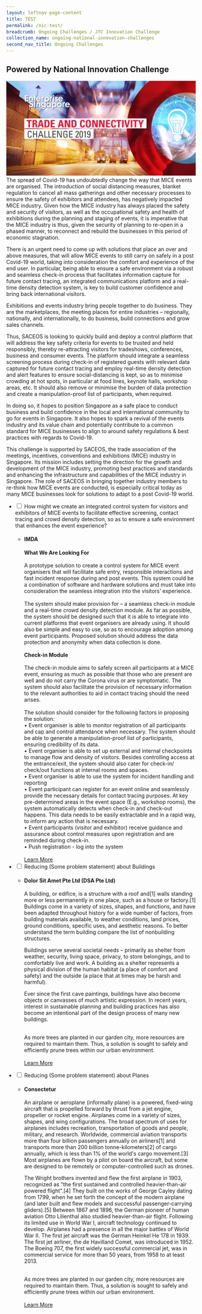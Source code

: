 ```yaml
---
layout: leftnav-page-content
title: TEST
permalink: /nic-test/
breadcrumb: Ongoing Challenges / JTC Innovation Challenge
collection_name: ongoing-national-innovation-challenges
second_nav_title: Ongoing Challenges
---
```


## Powered by National Innovation Challenge
[![1](/images/TCC2019.jpg)](https://www.openinnovationnetwork.sg)
<br>
The spread of Covid-19 has undoubtedly change the way that MICE events are organised. The introduction of social distancing measures, blanket regulation to cancel all mass gatherings and other necessary processes to ensure the safety of exhibitors and attendees, has negatively impacted MICE industry. Given how the MICE industry has always placed the safety and security of visitors, as well as the occupational safety and health of exhibitions during the planning and staging of events, it is imperative that the MICE industry is thus, given the security of planning to re-open in a phased manner, to reconnect and rebuild the businesses in this period of economic stagnation.

There is an urgent need to come up with solutions that place an over and above measures, that will allow MICE events to still carry on safely in a post Covid-19 world, taking into consideration the comfort and experience of the end user. In particular, being able to ensure a safe environment via a robust and seamless check-in process that facilitates information capture for future contact tracing, an integrated communications platform and a real-time density detection system, is key to build customer confidence and bring back international visitors. 

Exhibitions and events industry bring people together to do business. They are the marketplaces, the meeting places for entire industries – regionally, nationally, and internationally, to do business, build connections and grow sales channels. 

Thus, SACEOS is looking to quickly build and deploy a control platform that will address the key safety criteria for events to be trusted and held responsibly, thereby re-attracting visitors for tradeshows, conferences, business and consumer events. The platform should integrate a seamless screening process during check-in of registered guests with relevant data captured for future contact tracing and employ real-time density detection and alert features to ensure social-distancing is kept, so as to minimise crowding at hot spots, in particular at food lines, keynote halls, workshop areas, etc. It should also remove or minimise the burden of data protection and create a manipulation-proof list of participants, when required. 

In doing so, it hopes to position Singapore as a safe place to conduct business and build confidence in the local and international community to go for events in Singapore. It also hopes to spark a revival of the events industry and its value chain and potentially contribute to a common standard for MICE businesses to align to around safety regulations & best practices with regards to Covid-19.

This challenge is supported by SACEOS, the trade association of the meetings, incentives, conventions and exhibitions (MICE) industry in Singapore. Its mission includes setting the direction for the growth and development of the MICE industry, promoting best practices and standards and enhancing the infrastructure and capabilities of the MICE industry in Singapore. The role of SACEOS in bringing together industry members to re-think how MICE events are conducted, is especially critical today as many MICE businesses look for solutions to adapt to a post Covid-19 world. 

<div id="wrapper">
<ul>
  <li>
    <input type="checkbox" id="list-item-1">
    <label for="list-item-1" class="first">How might we create an integrated control system for visitors and exhibitors of MICE events to facilitate effective screening, contact tracing and crowd density detection, so as to ensure a safe environment that enhances the event experience?</label>
    <ul>
      <li><h4>IMDA</h4><b>What We Are Looking For</b><br><br>
A prototype solution to create a control system for MICE event organisers that will facilitate safe entry, responsible interactions and fast incident response during and post events. This system could be a combination of software and hardware solutions and must take into consideration the seamless integration into the visitors’ experience. 
<br><br>
The system should make provision for – a seamless check-in module and a real-time crowd density detection module. As far as possible, the system should be designed such that it is able to integrate into current platforms that event organisers are already using. It should also be simple and easy to use, so as to encourage adoption among event participants. Proposed solution should address the data protection and anonymity when data collection is done. 
<br><br>
        <b>Check-in Module</b><br><br>
The check-in module aims to safely screen all participants at a MICE event, ensuring as much as possible that those who are present are well and do not carry the Corona virus or are symptomatic. The system should also facilitate the provision of necessary information to the relevant authorities to aid in contact tracing should the need arises. 
<br><br>
The solution should consider for the following factors in proposing the solution:<br>
•	Event organiser is able to monitor registration of all participants and cap and control attendance when necessary. The system should be able to generate a manipulation-proof list of participants, ensuring credibility of its data. <br>
•	Event organiser is able to set up external and internal checkpoints to manage flow and density of visitors. Besides controlling access at the entrance/exit, the system should also cater for check-in/ check/out functions at internal rooms and spaces.<br>
•	Event organiser is able to use the system for incident handling and reporting<br>
•	Event participant can register for an event online and seamlessly provide the necessary details for contact tracing purposes. At key pre-determined areas in the event space (E.g., workshop rooms), the system automatically detects when check-in and check-out happens. This data needs to be easily extractable and in a rapid way, to inform any action that is necessary. <br>
•	Event participants (visitor and exhibitor) receive guidance and assurance about control measures upon registration and are reminded during check-in.<br>
•	Push registration - log into the system
<br><br>
<a href="www.openinnovationnetwork.sg" target="_blank" >Learn More</a>
</li>
    </ul>
  </li>
    <li>
    <input type="checkbox" id="list-item-2">
    <label for="list-item-2">Reducing (Some problem statement) about Buildings</label>
    <ul>
      <li><h4>  Dolor Sit Amet Pte Ltd (DSA Pte Ltd)</h4>A building, or edifice, is a structure with a roof and[1] walls standing more or less permanently in one place, such as a house or factory.[1] Buildings come in a variety of sizes, shapes, and functions, and have been adapted throughout history for a wide number of factors, from building materials available, to weather conditions, land prices, ground conditions, specific uses, and aesthetic reasons. To better understand the term building compare the list of nonbuilding structures.

Buildings serve several societal needs – primarily as shelter from weather, security, living space, privacy, to store belongings, and to comfortably live and work. A building as a shelter represents a physical division of the human habitat (a place of comfort and safety) and the outside (a place that at times may be harsh and harmful).

Ever since the first cave paintings, buildings have also become objects or canvasses of much artistic expression. In recent years, interest in sustainable planning and building practices has also become an intentional part of the design process of many new buildings.
<br><br>

As more trees are planted in our garden city, more resources are required to maintain them. Thus, a solution is sought to safely and efficiently prune trees within our urban environment.
<br><br>
<a href="www.openinnovationnetwork.sg" target="_blank" >Learn More</a>
</li>
    </ul>
  </li>
    <li>
    <input type="checkbox" id="list-item-3">
    <label for="list-item-3" class="last">Reducing (Some problem statement) about Planes</label>
    <ul>
      <li><h4> Consectetur</h4>An airplane or aeroplane (informally plane) is a powered, fixed-wing aircraft that is propelled forward by thrust from a jet engine, propeller or rocket engine. Airplanes come in a variety of sizes, shapes, and wing configurations. The broad spectrum of uses for airplanes includes recreation, transportation of goods and people, military, and research. Worldwide, commercial aviation transports more than four billion passengers annually on airliners[1] and transports more than 200 billion tonne-kilometers[2] of cargo annually, which is less than 1% of the world's cargo movement.[3] Most airplanes are flown by a pilot on board the aircraft, but some are designed to be remotely or computer-controlled such as drones.

The Wright brothers invented and flew the first airplane in 1903, recognized as "the first sustained and controlled heavier-than-air powered flight".[4] They built on the works of George Cayley dating from 1799, when he set forth the concept of the modern airplane (and later built and flew models and successful passenger-carrying gliders).[5] Between 1867 and 1896, the German pioneer of human aviation Otto Lilienthal also studied heavier-than-air flight. Following its limited use in World War I, aircraft technology continued to develop. Airplanes had a presence in all the major battles of World War II. The first jet aircraft was the German Heinkel He 178 in 1939. The first jet airliner, the de Havilland Comet, was introduced in 1952. The Boeing 707, the first widely successful commercial jet, was in commercial service for more than 50 years, from 1958 to at least 2013.
<br><br>

As more trees are planted in our garden city, more resources are required to maintain them. Thus, a solution is sought to safely and efficiently prune trees within our urban environment.
<br><br>
<a href="www.openinnovationnetwork.sg" target="_blank" >Learn More</a>
</li>
    </ul>
  </li>
  </ul>
</div>
